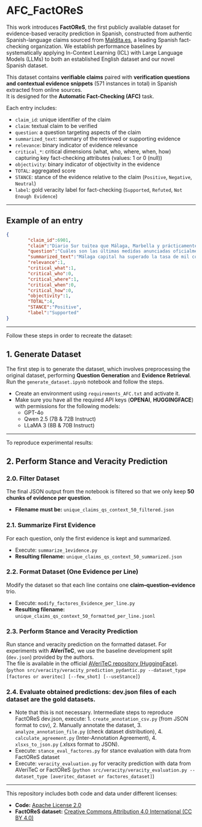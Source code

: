 # AFC_FactOReS

This work introduces **FactOReS**, the first publicly available dataset for evidence-based veracity prediction in Spanish, constructed from authentic Spanish-language claims sourced from [Maldita.es](https://maldita.es), a leading Spanish fact-checking organization. We establish performance baselines by systematically applying In-Context Learning (ICL) with Large Language Models (LLMs) to both an established English dataset and our novel Spanish dataset.

This dataset contains **verifiable claims** paired with **verification questions and contextual evidence snippets** (571 instances in total) in Spanish extracted from online sources.  
It is designed for the **Automatic Fact-Checking (AFC)** task.

Each entry includes:
- `claim_id`: unique identifier of the claim  
- `claim`: textual claim to be verified  
- `question`: a question targeting aspects of the claim  
- `summarized_text`: summary of the retrieved or supporting evidence  
- `relevance`: binary indicator of evidence relevance  
- `critical_*`: critical dimensions (what, who, where, when, how) capturing key fact-checking attributes (values: 1 or 0 (null)) 
- `objectivity`: binary indicator of objectivity in the evidence  
- `TOTAL`: aggregated score  
- `STANCE`: stance of the evidence relative to the claim (`Positive`, `Negative`, `Neutral`)  
- `label`: gold veracity label for fact-checking (`Supported`, `Refuted`, `Not Enough Evidence`)  


---

## Example of an entry

```json
{
        "claim_id":6901,
        "claim":"Diario Sur tuitea que Málaga, Marbella y prácticamente toda la Costa del Sol cerrarán toda la actividad no esencial",
        "question":"Cuáles son las últimas medidas anunciadas oficialmente por el Ayuntamiento de Málaga sobre actividades no esenciales?",
        "summarized_text":"Málaga capital ha superado la tasa de mil contagios de COVID-19 por cada cien mil habitantes, lo que obliga al cierre de negocios no esenciales durante al menos 14 días a partir de este miércoles. Esta medida, establecida por la Junta de Andalucía, busca frenar la propagación del virus en sectores como la hostelería, comercio y cultura. Además, otros municipios como Casares, Ojén, Benaoján y otros también implementarán estas restricciones debido a la alta incidencia.",
        "relevance":1,
        "critical_what":1,
        "critical_who":0,
        "critical_where":1,
        "critical_when":0,
        "critical_how":0,
        "objectivity":1,
        "TOTAL":4,
        "STANCE":"Positive",
        "label":"Supported"
}
```

---


Follow these steps in order to recreate the dataset:

## 1. Generate Dataset

The first step is to generate the dataset, which involves preprocessing the original dataset, performing **Question Generation** and **Evidence Retrieval**.  
Run the `generate_dataset.ipynb` notebook and follow the steps.

- Create an environment using `requirements_AFC.txt` and activate it.  
- Make sure you have all the required API keys (**OPENAI**, **HUGGINGFACE**) with permissions for the following models:  
  - GPT-4o  
  - Qwen 2.5 (7B & 72B Instruct)  
  - LLaMA 3 (8B & 70B Instruct)  

---

To reproduce experimental results:


## 2. Perform Stance and Veracity Prediction

### 2.0. Filter Dataset  
The final JSON output from the notebook is filtered so that we only keep **50 chunks of evidence per question**.  
- **Filename must be:** `unique_claims_qs_context_50_filtered.json`

### 2.1. Summarize First Evidence  
For each question, only the first evidence is kept and summarized.  
- Execute: `summarize_1evidence.py`  
- **Resulting filename:** `unique_claims_qs_context_50_summarized.json`

### 2.2. Format Dataset (One Evidence per Line)  
Modify the dataset so that each line contains one **claim–question–evidence** trio.  
- Execute: `modify_factores_Evidence_per_line.py`  
- **Resulting filename:** `unique_claims_qs_context_50_formatted_per_line.jsonl`

### 2.3. Perform Stance and Veracity Prediction  
Run stance and veracity prediction on the formatted dataset. For experiments with **AVeriTeC**, we use the baseline development split (`dev.json`) provided by the authors.  
The file is available in the official [AVeriTeC repository (HuggingFace)](chenxwh/AVeriTeC).
(`python src/veracity/veracity_prediction_pydantic.py --dataset_type [factores or averitec] [--few_shot] [--useStance]`) 

### 2.4. Evaluate obtained predictions: dev.json files of each dataset are the gold datasets.
- Note that this is not necessary. Intermediate steps to reproduce FactOReS dev.json, execute: 1. `create_annotation_csv.py` (from JSON format to csv), 2. Manually annotate the dataset, 3. `analyze_annotation_file.py` (check dataset distribution), 4. `calculate_agreement.py` (Inter-Annotation Agreement), 4. `xlsxs_to_json.py` (.xlsxs format to JSON).
- Execute: `stance_eval_factores.py` for stance evaluation with data from FactOReS dataset
- Execute: `veracity_evaluation.py` for veracity prediction with data from AVeriTeC or FactOReS (`python src/veracity/veracity_evaluation.py --dataset_type [averitec_dataset or factores_dataset]`)




---

This repository includes both code and data under different licenses:

- **Code:** [Apache License 2.0](./LICENSE.md)  
- **FactOReS dataset:** [Creative Commons Attribution 4.0 International (CC BY 4.0)](https://creativecommons.org/licenses/by/4.0/)  
   
